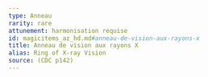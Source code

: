 ```yaml
---
type: Anneau
rarity: rare
attunement: harmonisation requise
id: magicitems_az_hd.md#anneau-de-vision-aux-rayons-x
title: Anneau de vision aux rayons X
alias: Ring of X-ray Vision
source: (CDC p142)
---
```


